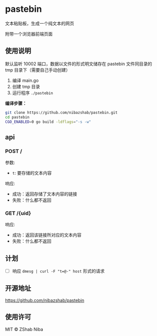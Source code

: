 # pastebin

文本粘贴板，生成一个纯文本的网页

附带一个浏览器前端页面

## 使用说明

默认监听 10002 端口，数据以文件的形式明文储存在 pastebin 文件同目录的 tmp 目录下（需要自己手动创建）

1. 编译 main.go
2. 创建 tmp 目录
3. 运行程序 `./pastebin`

__编译步骤：__

```sh
git clone https://github.com/nibazshab/pastebin.git
cd pastebin
CGO_ENABLED=0 go build -ldflags="-s -w"
```

## api

### POST /

参数:

 - `t`: 要存储的文本内容

响应:

 - 成功：返回存储了文本内容的链接
 - 失败：什么都不返回

### GET /{uid}

响应:

 - 成功：返回该链接所对应的文本内容
 - 失败：什么都不返回

## 计划

- [ ] 响应 `dmesg | curl -F "t=@-" host` 形式的请求

## 开源地址

https://github.com/nibazshab/pastebin

## 使用许可

MIT © ZShab Niba
